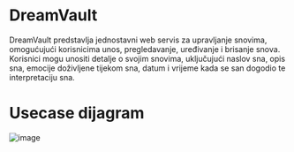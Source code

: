 # DreamVault
DreamVault predstavlja jednostavni web servis za upravljanje snovima, omogućujući korisnicima unos, pregledavanje, uređivanje i brisanje snova. Korisnici mogu unositi detalje o svojim snovima, uključujući naslov sna, opis sna, emocije doživljene tijekom sna, datum i vrijeme kada se san dogodio te interpretaciju sna.

# Usecase dijagram
![image](https://github.com/NikolBuzecan/DreamVault/assets/172768266/71661a4b-adfb-4b47-8898-3ded31c1777e)
